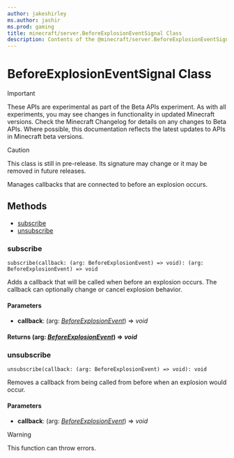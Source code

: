 ```yaml
---
author: jakeshirley
ms.author: jashir
ms.prod: gaming
title: minecraft/server.BeforeExplosionEventSignal Class
description: Contents of the @minecraft/server.BeforeExplosionEventSignal class.
---
```

# BeforeExplosionEventSignal Class
>[!IMPORTANT]
>These APIs are experimental as part of the Beta APIs experiment. As with all experiments, you may see changes in functionality in updated Minecraft versions. Check the Minecraft Changelog for details on any changes to Beta APIs. Where possible, this documentation reflects the latest updates to APIs in Minecraft beta versions.

> [!CAUTION]
> This class is still in pre-release.  Its signature may change or it may be removed in future releases.

Manages callbacks that are connected to before an explosion occurs.

## Methods
- [subscribe](#subscribe)
- [unsubscribe](#unsubscribe)

### **subscribe**
`
subscribe(callback: (arg: BeforeExplosionEvent) => void): (arg: BeforeExplosionEvent) => void
`

Adds a callback that will be called when before an explosion occurs. The callback can optionally change or cancel explosion behavior.

#### **Parameters**
- **callback**: (arg: [*BeforeExplosionEvent*](BeforeExplosionEvent.md)) => *void*

#### **Returns** (arg: [*BeforeExplosionEvent*](BeforeExplosionEvent.md)) => *void*

### **unsubscribe**
`
unsubscribe(callback: (arg: BeforeExplosionEvent) => void): void
`

Removes a callback from being called from before when an explosion would occur.

#### **Parameters**
- **callback**: (arg: [*BeforeExplosionEvent*](BeforeExplosionEvent.md)) => *void*

> [!WARNING]
> This function can throw errors.


